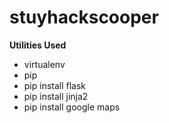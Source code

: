 stuyhackscooper
===============

<b>Utilities Used</b>
* virtualenv
* pip
* pip install flask
* pip install jinja2
* pip install google maps
